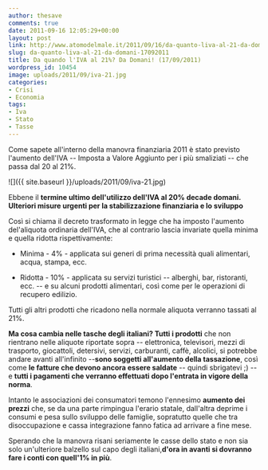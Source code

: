 ```yaml
---
author: thesave
comments: true
date: 2011-09-16 12:05:29+00:00
layout: post
link: http://www.atomodelmale.it/2011/09/16/da-quanto-liva-al-21-da-domani-17092011/
slug: da-quanto-liva-al-21-da-domani-17092011
title: Da quando l'IVA al 21%? Da Domani! (17/09/2011)
wordpress_id: 10454
image: uploads/2011/09/iva-21.jpg
categories:
- Crisi
- Economia
tags:
- Iva
- Stato
- Tasse
---
```


Come sapete all'interno della manovra finanziaria 2011 è stato previsto l'aumento dell'IVA -- Imposta a Valore Aggiunto per i più smaliziati -- che passa dal 20 al 21%.

![]({{ site.baseurl }}/uploads/2011/09/iva-21.jpg)

Ebbene il **termine ultimo dell'utilizzo dell'IVA al 20% decade domani. Ulteriori misure urgenti per la stabilizzazione finanziaria e lo sviluppo**

Così si chiama il decreto trasformato in legge che ha imposto l'aumento del'aliquota ordinaria dell'IVA, che al contrario lascia invariate quella minima e quella ridotta rispettivamente:

	
  * Minima - 4% - applicata sui generi di prima necessità quali alimentari, acqua, stampa, ecc.

	
  * Ridotta - 10% - applicata su servizi turistici -- alberghi, bar, ristoranti, ecc. -- e su alcuni prodotti alimentari, così come per le operazioni di recupero edilizio.

Tutti gli altri prodotti che ricadono nella normale aliquota verranno tassati al 21%.

**Ma cosa cambia nelle tasche degli italiani? Tutti i prodotti** che non rientrano nelle aliquote riportate sopra -- elettronica, televisori, mezzi di trasporto, giocattoli, detersivi, servizi, carburanti, caffè, alcolici, si potrebbe andare avanti all'infinito --**sono soggetti all'aumento della tassazione**, così come **le fatture che devono ancora essere saldate** -- quindi sbrigatevi ;) -- e **tutti i pagamenti che verranno effettuati dopo l'entrata in vigore della norma**.

Intanto le associazioni dei consumatori temono l'ennesimo **aumento dei prezzi** che, se da una parte rimpingua l'erario statale, dall'altra deprime i consumi e pesa sullo sviluppo delle famiglie, sopratutto quelle che tra disoccupazione e cassa integrazione fanno fatica ad arrivare a fine mese.

Sperando che la manovra risani seriamente le casse dello stato e non sia solo un'ulteriore balzello sul capo degli italiani,**d'ora in avanti si dovranno fare i conti con quell'1% in più**.
